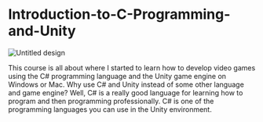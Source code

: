 # Introduction-to-C-Programming-and-Unity

![Untitled design](https://user-images.githubusercontent.com/59484636/153203976-39e4abc6-9077-4ca6-bdce-cf6b3a640f32.png)

This course is all about where I started to learn how to develop video games using the C# programming language and the Unity game engine on Windows or Mac. Why use C# and Unity instead of some other language and game engine? Well, C# is a really good language for learning how to program and then programming professionally. C# is one of the programming languages you can use in the Unity environment.
